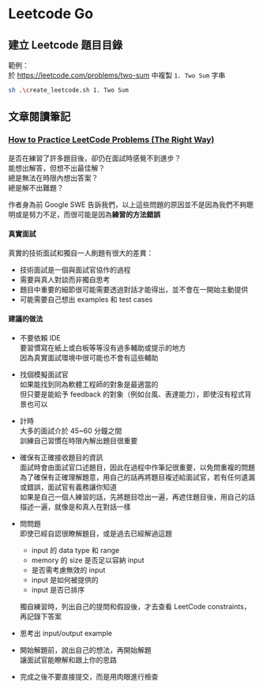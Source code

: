 # Leetcode Go

## 建立 Leetcode 題目目錄

範例：  
於 <https://leetcode.com/problems/two-sum> 中複製 `1. Two Sum` 字串

```sh
sh .\create_leetcode.sh 1. Two Sum
```

## 文章閱讀筆記

### [How to Practice LeetCode Problems (The Right Way)](https://www.linkedin.com/pulse/how-practice-leetcode-problems-right-way-anthony-d-mays)

是否在練習了許多題目後，卻仍在面試時感覺不到進步？  
能想出解答，但想不出最佳解？  
總是無法在時限內想出答案？  
總是解不出難題？

作者身為前 Google SWE 告訴我們，以上這些問題的原因並不是因為我們不夠聰明或是努力不足，而很可能是因為**練習的方法錯誤**

#### 真實面試

真實的技術面試和獨自一人刷題有很大的差異：

- 技術面試是一個與面試官協作的過程
- 需要與真人對談而非獨自思考
- 題目中重要的細節很可能需要透過對話才能得出，並不會在一開始主動提供
- 可能需要自己想出 examples 和 test cases

#### 建議的做法

- 不要依賴 IDE  
  要習慣寫在紙上或白板等等沒有過多輔助或提示的地方  
  因為真實面試環境中很可能也不會有這些輔助
- 找個模擬面試官  
  如果能找到同為軟體工程師的對象是最適當的  
  但只要是能給予 feedback 的對象（例如台風、表達能力），即使沒有程式背景也可以
- 計時  
  大多的面試介於 45~60 分鐘之間  
  訓練自己習慣在時限內解出題目很重要
- 確保有正確接收題目的資訊  
  面試時會由面試官口述題目，因此在過程中作筆記很重要，以免問重複的問題  
  為了確保有正確理解題意，用自己的話再將題目複述給面試官，若有任何遺漏或錯誤，面試官有義務讓你知道  
  如果是自己一個人練習的話，先將題目唸出一遍，再遮住題目後，用自己的話描述一遍，就像是和真人在對話一樣
- 問問題  
  即使已經自認很瞭解題目，或是過去已經解過這題

  - input 的 data type 和 range
  - memory 的 size 是否足以容納 input
  - 是否需考慮無效的 input
  - input 是如何被提供的
  - input 是否已排序

  獨自練習時，列出自己的提問和假設後，才去查看 LeetCode constraints，再記錄下答案
- 思考出 input/output example
- 開始解題前，說出自己的想法，再開始解題  
  讓面試官能瞭解和跟上你的思路
- 完成之後不要直接提交，而是用肉眼進行檢查  
